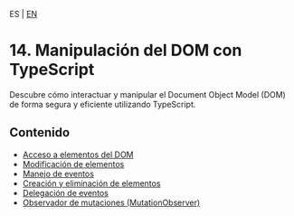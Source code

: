 <!-- MULTILANGUAJE MENU START -->
ES | [EN](https://lckpig.gitbook.io/practical-dev-handbook/typescript/dom-manipulation)
<!-- MULTILANGUAJE MENU END -->

# 14. Manipulación del DOM con TypeScript

Descubre cómo interactuar y manipular el Document Object Model (DOM) de forma segura y eficiente utilizando TypeScript.

## Contenido
* [Acceso a elementos del DOM](accessing-dom-elements.md)
* [Modificación de elementos](modifying-dom-elements.md)
* [Manejo de eventos](handling-events.md)
* [Creación y eliminación de elementos](creating-removing-elements.md)
* [Delegación de eventos](event-delegation.md)
* [Observador de mutaciones (MutationObserver)](mutation-observer.md) 